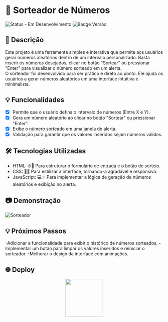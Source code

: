 # 🎲 Sorteador de Números

![Status - Em Desenvolvimento](https://img.shields.io/badge/status-em_desenvolvimento-yellow)
![Badge Versão](https://img.shields.io/badge/versão-1.0.0-blue)


## 📘 Descrição
Este projeto é uma ferramenta simples e interativa que permite aos usuários gerar números aleatórios dentro de um intervalo personalizado.
Basta inserir os números desejados, clicar no botão "Sortear" ou pressionar "Enter" para visualizar o número sorteado em um alerta. <br>
O sorteador foi desenvolvido para ser prático e direto ao ponto. Ele ajuda os usuários a gerar números aleatórios em uma interface intuitiva e minimalista.

## 💡 Funcionalidades

- [x] Permite que o usuário defina o intervalo de números (Entre X e Y).<br>
- [x] Gera um número aleatório ao clicar no botão "Sortear" ou pressionar "Enter".<br>
- [x] Exibe o número sorteado em uma janela de alerta.<br>
- [x] Validação para garantir que os valores inseridos sejam números válidos.

## 🛠️ Tecnologias Utilizadas

- HTML: 🌐📝 Para estruturar o formulário de entrada e o botão de sorteio.
- CSS: 🎨📐 Para estilizar a interface, tornando-a agradável e responsiva.
- JavaScript: 💻✨ Para implementar a lógica de geração de números aleatórios e exibição no alerta.

## 📷 Demonstração
![Sorteador](https://github.com/user-attachments/assets/82d566bc-f258-4f4d-ab26-b9bfa953db67)


## 💡 Próximos Passos
-Adicionar a funcionalidade para exibir o histórico de números sorteados.
-Implementar um botão para limpar os valores inseridos e reiniciar o sorteador.
-Melhorar o design da interface com animações.


## 🌐 Deploy
<div align="center"> 
<a href="https://felipeaz01.github.io/Frutas-Drink/](https://felipeaz01.github.io/Sorteio-Numeros-Aleatorios">
  <img   width="120px" src="https://img.shields.io/website-up-down-green-red/http/monip.org.svg"  /> 
</a>
</div>
